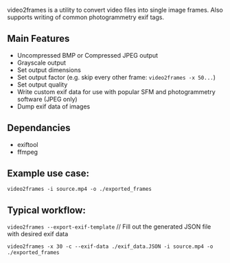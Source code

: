 video2frames is a utility to convert video files into single image frames. Also supports writing of common photogrammetry exif tags.

## Main Features
- Uncompressed BMP or Compressed JPEG output
- Grayscale output
- Set output dimensions
- Set output factor (e.g. skip every other frame: `video2frames -x 50...`)
- Set output quality
- Write custom exif data for use with popular SFM and photogrammetry software (JPEG only)
- Dump exif data of images

## Dependancies
- exiftool
- ffmpeg

## Example use case:

`video2frames -i source.mp4 -o ./exported_frames`

## Typical workflow:

`video2frames --export-exif-template`  // Fill out the generated JSON file with desired exif data

`video2frames -x 30 -c --exif-data ./exif_data.JSON -i source.mp4 -o ./exported_frames`
